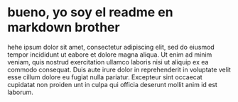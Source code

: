 # bueno, yo soy el readme en markdown brother

hehe ipsum dolor sit amet, consectetur adipiscing elit, sed do eiusmod tempor incididunt ut
 eabore et dolore magna aliqua. Ut enim ad minim veniam, quis nostrud exercitation ullamco laboris
  nisi ut aliquip ex ea commodo consequat. Duis aute irure dolor in reprehenderit in voluptate velit
   esse cillum dolore eu fugiat nulla pariatur. Excepteur sint occaecat cupidatat non proiden
   unt in culpa qui officia deserunt mollit anim id est laborum.

